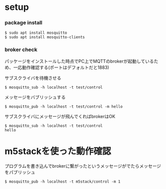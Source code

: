 # setup
### package install
```
$ sudo apt install mosquitto
$ sudo apt install mosquitto-clients
```
### broker check
パッケージをインストールした時点でPC上でMQTTのbrokerが起動しているため、一応動作確認する(ポートはデフォルトだと1883)

サブスクライバを待機させる
```
$ mosquitto_sub -h localhost -t test/control
```

メッセージをバブリッシュする
```
$ mosquitto_pub -h localhost -t test/control -m hello
```

サブスクライバにメッセージが飛んでくればbrokerはOK
```
$ mosquitto_sub -h localhost -t test/control
hello
```

# m5stackを使った動作確認
プログラムを書き込んでbrokerに繋がったというメッセージがでたらメッセージをパブリッシュ
```
$ mosquitto_pub -h localhost -t m5stack/control -m 1
```
